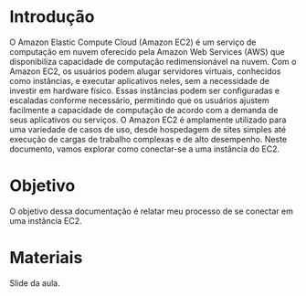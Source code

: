 # Introdução 

O Amazon Elastic Compute Cloud (Amazon EC2) é um serviço de computação em nuvem oferecido pela Amazon Web Services (AWS) que disponibiliza capacidade de computação redimensionável na nuvem. Com o Amazon EC2, os usuários podem alugar servidores virtuais, conhecidos como instâncias, e executar aplicativos neles, sem a necessidade de investir em hardware físico. Essas instâncias podem ser configuradas e escaladas conforme necessário, permitindo que os usuários ajustem facilmente a capacidade de computação de acordo com a demanda de seus aplicativos ou serviços. O Amazon EC2 é amplamente utilizado para uma variedade de casos de uso, desde hospedagem de sites simples até execução de cargas de trabalho complexas e de alto desempenho. Neste documento, vamos explorar como conectar-se a uma instância do EC2.

# Objetivo 

O objetivo dessa documentação é relatar meu processo de se conectar em uma instância EC2.

# Materiais

Slide da aula.


